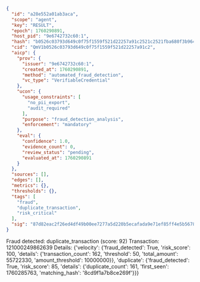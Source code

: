 ```json
{
  "id": "a28e552a01ab3aca",
  "scope": "agent",
  "key": "RESULT",
  "epoch": 1760290891,
  "host_pid": "9e6742732c60:1",
  "hash": "b0526c03793d649c0f75f1559f521d22257a91c2521c2521fba680f3b9640ee0",
  "cid": "QmV1b0526c03793d649c0f75f1559f521d22257a91c2",
  "aicp": {
    "prov": {
      "issuer": "9e6742732c60:1",
      "created_at": 1760290891,
      "method": "automated_fraud_detection",
      "vc_type": "VerifiableCredential"
    },
    "ucon": {
      "usage_constraints": [
        "no_pii_export",
        "audit_required"
      ],
      "purpose": "fraud_detection_analysis",
      "enforcement": "mandatory"
    },
    "eval": {
      "confidence": 1.0,
      "evidence_count": 0,
      "review_status": "pending",
      "evaluated_at": 1760290891
    }
  },
  "sources": [],
  "edges": [],
  "metrics": {},
  "thresholds": {},
  "tags": [
    "fraud",
    "duplicate_transaction",
    "risk_critical"
  ],
  "sig": "87d82eac2f26ed4df49b00ee7277a5d220b5ecafada9e71ef85ff4e5b5678a7c"
}
```

Fraud detected: duplicate_transaction (score: 92)
Transaction: 121000249862639
Details: {'velocity': {'fraud_detected': True, 'risk_score': 100, 'details': {'transaction_count': 162, 'threshold': 50, 'total_amount': 55722330, 'amount_threshold': 10000000}}, 'duplicate': {'fraud_detected': True, 'risk_score': 85, 'details': {'duplicate_count': 161, 'first_seen': 1760285763, 'matching_hash': '8cd9f1a7b8ce269f'}}}